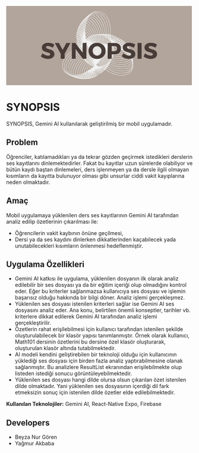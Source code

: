 ![Logo](SYNOPSIS/assets/images/SYNOPSISDarkBrownLogo.png)
# SYNOPSIS
SYNOPSIS, Gemini AI kullanılarak geliştirilmiş bir mobil uygulamadır. 

## Problem
Öğrenciler, katılamadıkları ya da tekrar gözden geçirmek istedikleri derslerin ses kayıtlarını dinlemektedirler. Fakat bu kayıtlar uzun sürelerde olabiliyor ve bütün kaydı baştan dinlemeleri, ders işlenmeyen ya da dersle ilgili olmayan kısımların da kayıtta bulunuyor olması gibi unsurlar ciddi vakit kayıplarına neden olmaktadır. 

## Amaç
Mobil uygulamaya yüklenilen ders ses kayıtlarının Gemini AI tarafından analiz edilip özetlerinin çıkarılması ile:
- Öğrencilerin vakit kaybının önüne geçilmesi,
- Dersi ya da ses kaydını dinlerken dikkatlerinden kaçabilecek yada unutabilecekleri kısımların önlenmesi hedeflenmiştir.

## Uygulama Özellikleri
- Gemini AI katkısı ile uygulama, yüklenilen dosyanın ilk olarak analiz edilebilir bir ses dosyası ya da bir eğitim içeriği olup olmadığını kontrol eder. Eğer bu kriterler sağlanmazsa kullanıcıya ses dosyası ve işlemin başarısız olduğu hakkında bir bilgi döner. Analiz işlemi gerçekleşmez.
- Yüklenilen ses dosyası istenilen kriterleri sağlar ise Gemini AI ses dosyasını analiz eder. Ana konu, belirtilen önemli konseptler, tarihler vb. kriterlere dikkat edilerek Gemini AI tarafından analiz işlemi gerçekleştirilir.
- Özetlerin rahat erişilebilmesi için kullanıcı tarafından istenilen şekilde oluşturulabilecek bir klasör yapısı tanımlanmıştır. Örnek olarak kullanıcı, Math101 dersinin özetlerini bu dersine özel klasör oluşturarak, oluşturulan klasör altında tutabilmektedir.
- AI modeli kendini geliştirebilen bir teknoloji olduğu için kullanıcının yüklediği ses dosyası için birden fazla analiz yaptırabilmesine olanak sağlanmıştır. Bu analizlere ResultList ekranından erişilebilmekte olup listeden istediği sonucu görüntüleyebilmektedir.
- Yüklenilen ses dosyası hangi dilde olursa olsun çıkarılan özet istenilen dilde olmaktadır. Yani yüklenilen ses dosyasının içerdiği dil fark etmeksizin sonuç için istenilen dilde özetler elde edilebilmektedir.
  
**Kullanılan Teknolojiler:** Gemini AI, React-Native Expo, Firebase 

## Developers
- Beyza Nur Gören
- Yağmur Akbaba

